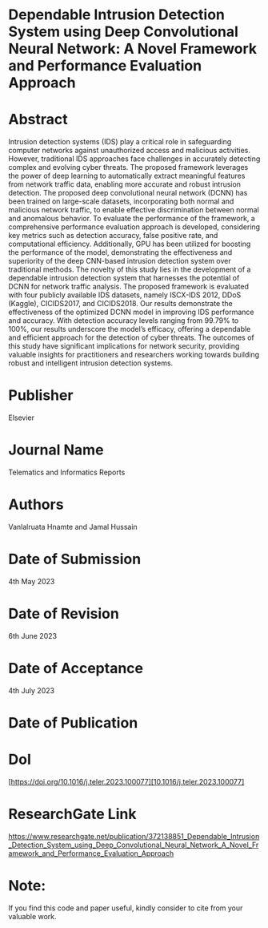 # Dependable Intrusion Detection System using Deep Convolutional Neural Network: A Novel Framework and Performance Evaluation Approach

# Abstract
Intrusion detection systems (IDS) play a critical role in safeguarding computer networks against unauthorized access and malicious activities. However, traditional IDS approaches face challenges in accurately detecting complex and evolving cyber threats. The proposed framework leverages the power of deep learning to automatically extract meaningful features from network traffic data, enabling more accurate and robust intrusion detection. The proposed deep convolutional neural network (DCNN) has been trained on large-scale datasets, incorporating both normal and malicious network traffic, to enable effective discrimination between normal and anomalous behavior. To evaluate the performance of the framework, a comprehensive performance evaluation approach is developed, considering key metrics such as detection accuracy, false positive rate, and computational efficiency. Additionally, GPU has been utilized for boosting the performance of the model, demonstrating the effectiveness and superiority of the deep CNN-based intrusion detection system over traditional methods. The novelty of this study lies in the development of a dependable intrusion detection system that harnesses the potential of DCNN for network traffic analysis. The proposed framework is evaluated with four publicly available IDS datasets, namely ISCX-IDS 2012, DDoS (Kaggle), CICIDS2017, and CICIDS2018. Our results demonstrate the effectiveness of the optimized DCNN model in improving IDS performance and accuracy. With detection accuracy levels ranging from 99.79% to 100%, our results underscore the model’s efficacy, offering a dependable and efficient approach for the detection of cyber threats. The outcomes of this study have significant implications for network security, providing valuable insights for practitioners and researchers working towards building robust and intelligent intrusion detection systems.

# Publisher
Elsevier

# Journal Name
Telematics and Informatics Reports

# Authors
Vanlalruata Hnamte and Jamal Hussain

# Date of Submission
4th May 2023

# Date of Revision
6th June 2023

# Date of Acceptance
4th July 2023

# Date of Publication

# DoI
[https://doi.org/10.1016/j.teler.2023.100077][10.1016/j.teler.2023.100077]

# ResearchGate Link
https://www.researchgate.net/publication/372138851_Dependable_Intrusion_Detection_System_using_Deep_Convolutional_Neural_Network_A_Novel_Framework_and_Performance_Evaluation_Approach

# Note:
If you find this code and paper useful, kindly consider to cite from your valuable work.
